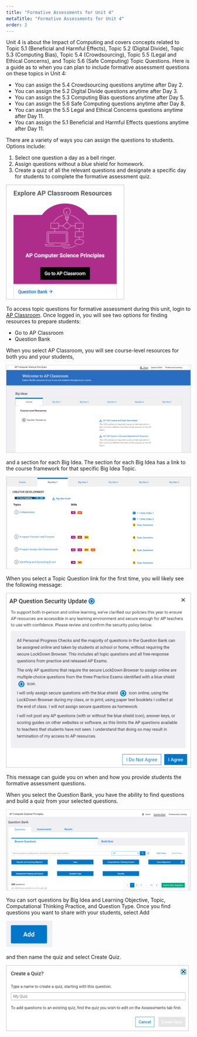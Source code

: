 ```yaml
---
title: "Formative Assessments for Unit 4"
metaTitle: "Formative Assessments for Unit 4"
order: 2
---
```


Unit 4 is about the Impact of Computing and covers concepts related to Topic 5.1 (Beneficial and Harmful Effects), Topic 5.2 (Digital Divide), Topic 5.3 (Computing Bias), Topic 5.4 (Crowdsourcing), Topic 5.5 (Legal and Ethical Concerns), and Topic 5.6 (Safe Computing) Topic Questions. Here is a guide as to when you can plan to include formative assessment questions on these topics in Unit 4:

* You can assign the 5.4 Crowdsourcing questions anytime after Day 2.
* You can assign the 5.2 Digital Divide questions anytime after Day 3.
* You can assign the 5.3 Computing Bias questions anytime after Day 5.
* You can assign the 5.6 Safe Computing questions anytime after Day 8.
* You can assign the 5.5 Legal and Ethical Concerns questions anytime after Day 11.
* You can assign the 5.1 Beneficial and Harmful Effects questions anytime after Day 11.

There are a variety of ways you can assign the questions to students. Options include:

1. Select one question a day as a bell ringer.
2. Assign questions without a blue shield for homework.
3. Create a quiz of all the relevant questions and designate a specific day for students to complete the formative assessment quiz.

![AP Classroom link](ap-classroom-link.png)

To access topic questions for formative assessment during this unit, login to [AP Classroom](https://myap.collegeboard.org/login). Once logged in, you will see two options for finding resources to prepare students:

* Go to AP Classroom
* Question Bank

When you select AP Classroom, you will see course-level resources for both you and your students,

![Course level resources](course-level-resources.png)

and a section for each Big Idea. The section for each Big Idea has a link to the course framework for that specific Big Idea Topic.

![Big Idea topic](big-idea-section.png)

When you select a Topic Question link for the first time, you will likely see the following message:

![AP Question Security update](security-update.png)

This message can guide you on when and how you provide students the formative assessment questions.

When you select the Question Bank, you have the ability to find questions and build a quiz from your selected questions.

![Question Bank](question-bank.png)

You can sort questions by Big Idea and Learning Objective, Topic, Computational Thinking Practice, and Question Type. Once you find questions you want to share with your students, select Add

![Add button](add-button.png)

and then name the quiz and select Create Quiz.

![Create a Quiz dialog](create-quiz.png)
